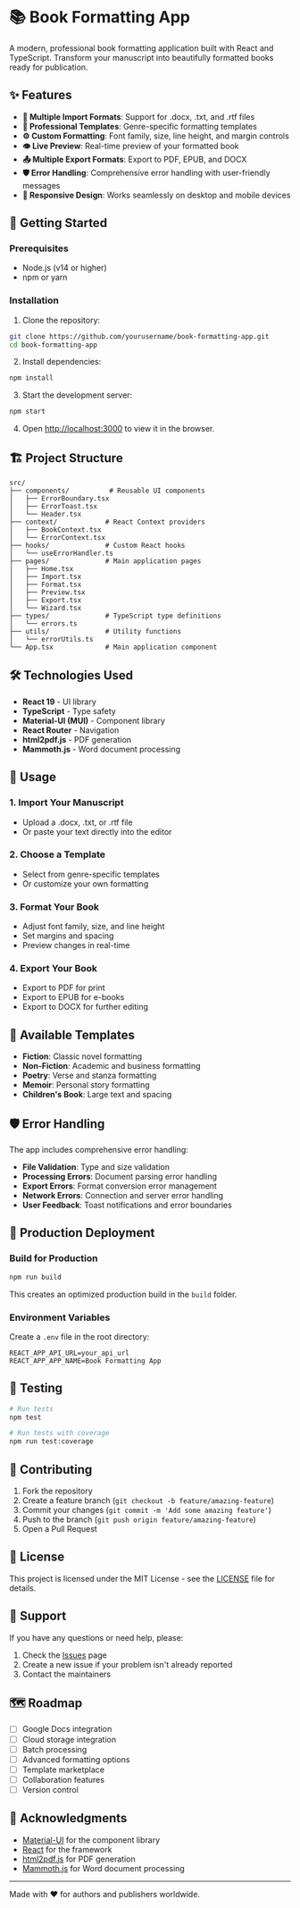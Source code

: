# 📚 Book Formatting App

A modern, professional book formatting application built with React and TypeScript. Transform your manuscript into beautifully formatted books ready for publication.

## ✨ Features

- **📁 Multiple Import Formats**: Support for .docx, .txt, and .rtf files
- **🎨 Professional Templates**: Genre-specific formatting templates
- **⚙️ Custom Formatting**: Font family, size, line height, and margin controls
- **👁️ Live Preview**: Real-time preview of your formatted book
- **📤 Multiple Export Formats**: Export to PDF, EPUB, and DOCX
- **🛡️ Error Handling**: Comprehensive error handling with user-friendly messages
- **📱 Responsive Design**: Works seamlessly on desktop and mobile devices

## 🚀 Getting Started

### Prerequisites

- Node.js (v14 or higher)
- npm or yarn

### Installation

1. Clone the repository:
```bash
git clone https://github.com/yourusername/book-formatting-app.git
cd book-formatting-app
```

2. Install dependencies:
```bash
npm install
```

3. Start the development server:
```bash
npm start
```

4. Open [http://localhost:3000](http://localhost:3000) to view it in the browser.

## 🏗️ Project Structure

```
src/
├── components/          # Reusable UI components
│   ├── ErrorBoundary.tsx
│   ├── ErrorToast.tsx
│   └── Header.tsx
├── context/            # React Context providers
│   ├── BookContext.tsx
│   └── ErrorContext.tsx
├── hooks/              # Custom React hooks
│   └── useErrorHandler.ts
├── pages/              # Main application pages
│   ├── Home.tsx
│   ├── Import.tsx
│   ├── Format.tsx
│   ├── Preview.tsx
│   ├── Export.tsx
│   └── Wizard.tsx
├── types/              # TypeScript type definitions
│   └── errors.ts
├── utils/              # Utility functions
│   └── errorUtils.ts
└── App.tsx             # Main application component
```

## 🛠️ Technologies Used

- **React 19** - UI library
- **TypeScript** - Type safety
- **Material-UI (MUI)** - Component library
- **React Router** - Navigation
- **html2pdf.js** - PDF generation
- **Mammoth.js** - Word document processing

## 📖 Usage

### 1. Import Your Manuscript
- Upload a .docx, .txt, or .rtf file
- Or paste your text directly into the editor

### 2. Choose a Template
- Select from genre-specific templates
- Or customize your own formatting

### 3. Format Your Book
- Adjust font family, size, and line height
- Set margins and spacing
- Preview changes in real-time

### 4. Export Your Book
- Export to PDF for print
- Export to EPUB for e-books
- Export to DOCX for further editing

## 🎨 Available Templates

- **Fiction**: Classic novel formatting
- **Non-Fiction**: Academic and business formatting
- **Poetry**: Verse and stanza formatting
- **Memoir**: Personal story formatting
- **Children's Book**: Large text and spacing

## 🛡️ Error Handling

The app includes comprehensive error handling:

- **File Validation**: Type and size validation
- **Processing Errors**: Document parsing error handling
- **Export Errors**: Format conversion error management
- **Network Errors**: Connection and server error handling
- **User Feedback**: Toast notifications and error boundaries

## 🚀 Production Deployment

### Build for Production

```bash
npm run build
```

This creates an optimized production build in the `build` folder.

### Environment Variables

Create a `.env` file in the root directory:

```env
REACT_APP_API_URL=your_api_url
REACT_APP_APP_NAME=Book Formatting App
```

## 🧪 Testing

```bash
# Run tests
npm test

# Run tests with coverage
npm run test:coverage
```

## 📝 Contributing

1. Fork the repository
2. Create a feature branch (`git checkout -b feature/amazing-feature`)
3. Commit your changes (`git commit -m 'Add some amazing feature'`)
4. Push to the branch (`git push origin feature/amazing-feature`)
5. Open a Pull Request

## 📄 License

This project is licensed under the MIT License - see the [LICENSE](LICENSE) file for details.

## 🤝 Support

If you have any questions or need help, please:

1. Check the [Issues](https://github.com/yourusername/book-formatting-app/issues) page
2. Create a new issue if your problem isn't already reported
3. Contact the maintainers

## 🗺️ Roadmap

- [ ] Google Docs integration
- [ ] Cloud storage integration
- [ ] Batch processing
- [ ] Advanced formatting options
- [ ] Template marketplace
- [ ] Collaboration features
- [ ] Version control

## 🙏 Acknowledgments

- [Material-UI](https://mui.com/) for the component library
- [React](https://reactjs.org/) for the framework
- [html2pdf.js](https://github.com/eKoopmans/html2pdf.js) for PDF generation
- [Mammoth.js](https://github.com/mwilliamson/mammoth.js) for Word document processing

---

Made with ❤️ for authors and publishers worldwide.